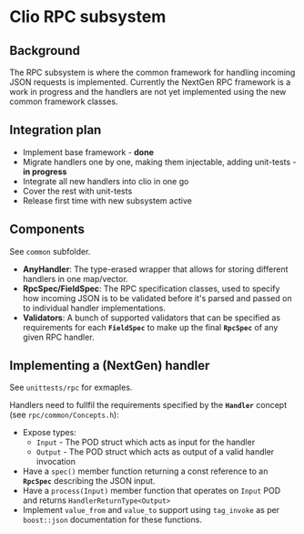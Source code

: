 ﻿# Clio RPC subsystem
## Background
The RPC subsystem is where the common framework for handling incoming JSON requests is implemented.
Currently the NextGen RPC framework is a work in progress and the handlers are not yet implemented using the new common framework classes.

## Integration plan
- Implement base framework - **done**
- Migrate handlers one by one, making them injectable, adding unit-tests - **in progress**
- Integrate all new handlers into clio in one go
- Cover the rest with unit-tests
- Release first time with new subsystem active

## Components
See `common` subfolder.

- **AnyHandler**: The type-erased wrapper that allows for storing different handlers in one map/vector.
- **RpcSpec/FieldSpec**: The RPC specification classes, used to specify how incoming JSON is to be validated before it's parsed and passed on to individual handler implementations.
- **Validators**: A bunch of supported validators that can be specified as requirements for each **`FieldSpec`** to make up the final **`RpcSpec`** of any given RPC handler.

## Implementing a (NextGen) handler
See `unittests/rpc` for exmaples.

Handlers need to fullfil the requirements specified by the **`Handler`** concept (see `rpc/common/Concepts.h`):
- Expose types: 
	* `Input` - The POD struct which acts as input for the handler
	* `Output` - The POD struct which acts as output of a valid handler invocation
- Have a `spec()` member function returning a const reference to an **`RpcSpec`** describing the JSON input.
- Have a `process(Input)` member function that operates on `Input` POD and returns `HandlerReturnType<Output>`
- Implement `value_from` and `value_to` support using `tag_invoke` as per `boost::json` documentation for these functions.
